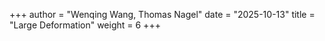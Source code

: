 +++
author = "Wenqing Wang, Thomas Nagel"
date = "2025-10-13"
title = "Large Deformation"
weight = 6
+++

